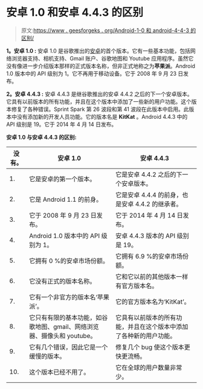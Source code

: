 # 安卓 1.0 和安卓 4.4.3 的区别

> 原文:[https://www . geesforgeks . org/Android-1-0 和 android-4-4-3 的区别/](https://www.geeksforgeeks.org/difference-between-android-1-0-and-android-4-4-3/)

**1。安卓 1.0 :**
安卓 1.0 是谷歌推出的[安卓](https://www.geeksforgeeks.org/introduction-to-android-development/)的首个版本。它有一些基本功能，包括网络浏览器支持、相机支持、Gmail 账户、谷歌地图和 Youtube 应用程序。虽然它没有像进一步介绍版本那样的正式版本名称，但非正式地称之为**苹果派**。Android 1.0 版本中的 API 级别为 1。它不再用于移动设备。它于 2008 年 9 月 23 日发布。

**2。安卓 4.4.3 :**
安卓 4.4.3 是继谷歌推出的安卓 4.4.2 之后的下一个安卓版本。它具有以前版本的所有功能，并且在这个版本中添加了一些新的用户功能。这个版本修复了各种错误。Sprint Spark 第 26 波段和第 41 波段在此版本中启用。此版本中没有添加新的开发人员功能。它的版本名是 **KitKat** 。Android 4.4.3 中的 API 级别是 19。它于 2014 年 4 月 14 日发布。

**安卓 1.0 与安卓 4.4.3 的区别:**

<center>

| 没有。 | 安卓 1.0 | 安卓 4.4.3 |
| --- | --- | --- |
| 1. | 它是安卓的第一个版本。 | 它是安卓 4.4.2 之后的下一个安卓版本。 |
| 2. | 它是 Android 1.1 的前身。 | 它是安卓 4.4.4 的前身，也是安卓 4.4.2 的继承者。 |
| 3. | 它于 2008 年 9 月 23 日发布。 | 它于 2014 年 4 月 14 日发布。 |
| 4. | Android 1.0 版本中的 API 级别为 1。 | 安卓 4.4.3 版本的 API 级别是 19。 |
| 5. | 它拥有 0 %的安卓市场份额。 | 它拥有 6.9 %的安卓市场份额。 |
| 6. | 它没有正式的版本名称。 | 它和它以前的其他版本一样有官方版本名。 |
| 7. | 它有一个非官方的版本名‘苹果派’。 | 它的官方版本名为‘KitKat’。 |
| 8. | 它只有有限的基本功能，如谷歌地图、gmail、网络浏览器、摄像头和 youtube。 | 它具有以前版本的所有功能，并且在这个版本中添加了各种新的用户功能。 |
| 9. | 它有几个错误，因此它是一个缓慢的版本。 | 修复几个 bug 使这个版本更快更流畅。 |
| 10. | 这个版本已经不用了。 | 它在全球的用户数量非常少。 |

</center>
